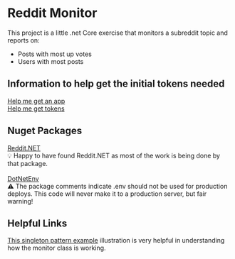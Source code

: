 # Reddit Monitor #
This project is a little .net Core exercise that monitors a subreddit topic and reports on:
- Posts with most up votes
- Users with most posts

## Information to help get the initial tokens needed ##
[Help me get an app](https://www.reddit.com/prefs/apps)\
[Help me get tokens](https://docs.aws.amazon.com/solutions/latest/discovering-hot-topics-using-machine-learning/retrieve-and-manage-api-credentials-for-reddit-api-authentication.html)

## Nuget Packages ##
[Reddit.NET](https://github.com/sirkris/Reddit.NET)\
:bulb: Happy to have found Reddit.NET as most of the work is being done by that package.\
\
[DotNetEnv](https://www.nuget.org/packages/DotNetEnv/1.2.0)\
:warning: The package comments indicate .env should not be used for production deploys. This code will never make it to a production server, but fair warning!

## Helpful Links ##
[This singleton pattern example](https://www.c-sharpcorner.com/article/net-core-depedency-inject-with-real-use-case/) illustration is very helpful in understanding how the monitor class is working.